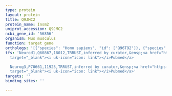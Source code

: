 ```yaml
---
type: protein
layout: protein
title: Q9JMC2
protein_name: Insm2
uniprot_accession: Q9JMC2
ncbi_gene_id: '56856'
organism: Mus musculus
function: target gene
orthologs: '[{"species": "Homo sapiens", "id": ["Q96T92"]}, {"species": "Rattus norvegicus", "id": ["D3ZKF8"]}]'
tfs: 'Neurod1,Q60867,18012,TRRUST,inferred by curator,&ensp;<a href="https://www.ncbi.nlm.nih.gov/pubmed/?term=21343251%5Buid%5D+OR+29087512%5Buid%5D"
  target="_blank"><i uk-icon="icon: link"></i>Pubmed</a>

  Neurog3,P70661,11925,TRRUST,inferred by curator,&ensp;<a href="https://www.ncbi.nlm.nih.gov/pubmed/?term=21343251%5Buid%5D+OR+29087512%5Buid%5D"
  target="_blank"><i uk-icon="icon: link"></i>Pubmed</a>'
targets: ''
binding_sites: ''

---
```

